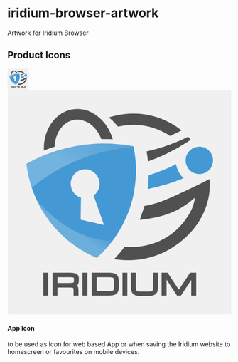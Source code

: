 # iridium-browser-artwork
Artwork for Iridium Browser

## Product Icons #
<a href="https://github.com/iridium-browser/artwork/blob/master/product-icon_RGB/iridium-app_icon.png"><img src="https://github.com/iridium-browser/artwork/blob/master/product-icon_RGB/iridium-app_icon.png" align="left" height="48" width="48" ></a>
![App Icon](https://github.com/iridium-browser/artwork/blob/master/product-icon_RGB/iridium-app_icon.png "App Icon" )
#### App Icon #
to be used as Icon for web based App or when saving the Iridium website to homescreen or favourites on mobile devices.
